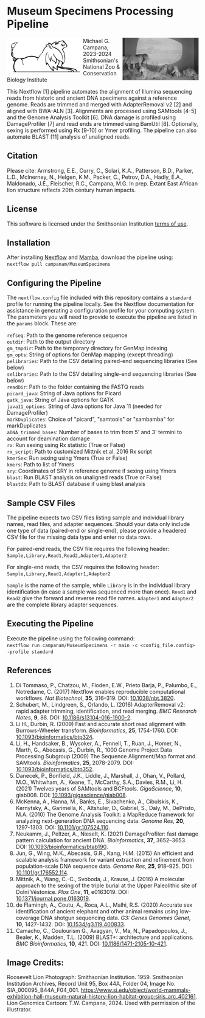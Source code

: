 # Museum Specimens Processing Pipeline  
<img align="right" src="roosevelt_lions.jpg" width="200">  
<img align="left" src="Lion_Project.png" width="200">  

Michael G. Campana, 2023-2024  
Smithsonian's National Zoo & Conservation Biology Institute  

This Nextflow [1] pipeline automates the alignment of Illumina sequencing reads from historic and ancient DNA specimens against a reference genome. Reads are trimmed and merged with AdapterRemoval v2 [2] and aligned with BWA-ALN [3]. Alignments are processed using SAMtools [4-5] and the Genome Analysis Toolkit [6]. DNA damage is profiled using DamageProfiler [7] and read ends are trimmed using BamUtil [8]. Optionally, sexing is performed using Rx [9-10] or Ymer profiling. The pipeline can also automate BLAST [11] analysis of unaligned reads.  

## Citation  
Please cite:
Armstrong, E.E., Curry, C., Solari, K.A., Patterson, B.D., Parker, L.D., McInerney, N., Helgen, K.M., Packer, C., Petrov, D.A., Hadly, E.A., Maldonado, J.E., Fleischer, R.C., Campana, M.G. In prep. Extant East African lion structure reflects 20th century human impacts.  

## License  
This software is licensed under the Smithsonian Institution [terms of use](https://www.si.edu/termsofuse).  

## Installation  
After installing [Nextflow](https://www.nextflow.io/) and [Mamba](https://mamba.readthedocs.io/en/latest/installation/mamba-installation.html), download the pipeline using:  
`nextflow pull campanam/MuseumSpecimens`  

## Configuring the Pipeline  
The `nextflow.config` file included with this repository contains a `standard` profile for running the pipeline locally. See the Nextflow documentation for assistance in generating a configuration profile for your computing system. The parameters you will need to provide to execute the pipeline are listed in the `params` block. These are:  

`refseq`: Path to the genome reference sequence  
`outdir`: Path to the output directory  
`gm_tmpdir`: Path to the temporary directory for GenMap indexing  
`gm_opts`: String of options for GenMap mapping (except threading)  
`pelibraries`: Path to the CSV detailing paired-end sequencing libraries (See below)  
`selibraries`: Path to the CSV detailing single-end sequencing libraries (See below)  
`readDir`: Path to the folder containing the FASTQ reads  
`picard_java`: String of Java options for Picard  
`gatk_java`: String of Java options for GATK  
`java11_options`: String of Java options for Java 11 (needed for DamageProfiler)  
`markDuplicates`: Choice of "picard", "samtools" or "sambamba" for markDuplicates  
`aDNA_trimmed_bases`: Number of bases to trim from 5' and 3' termini to account for deamination damage  
`rx`: Run sexing using Rx statistic (True or False)  
`rx_script`: Path to customized Mittnik et al. 2016 Rx script  
`kmerSex`: Run sexing using Ymers (True or False)  
`kmers`: Path to list of Ymers  
`sry`: Coordinates of SRY in reference genome if sexing using Ymers  
`blast`: Run BLAST analysis on unaligned reads (True or False)  
`blastdb`: Path to BLAST database if using blast analysis  

## Sample CSV Files  
The pipeline expects two CSV files listing sample and individual library names, read files, and adapter sequences. Should your data only include one type of data (paired-end or single-end), please provide a headered CSV file for the missing data type and enter no data rows.  

For paired-end reads, the CSV file requires the following header:  
`Sample,Library,Read1,Read2,Adapter1,Adapter2`  

For single-end reads, the CSV requires the following header:  
`Sample,Library,Read1,Adapter1,Adapter2`  

`Sample` is the name of the sample, while `Library` is in the individual library identification (in case a sample was sequenced more than once). `Read1` and `Read2` give the forward and reverse read file names. `Adapter1` and `Adapter2` are the complete library adapter sequences.  

## Executing the Pipeline  
Execute the pipeline using the following command:  
`nextflow run campanam/MuseumSpecimens -r main -c <config_file.config> -profile standard`  

## References  
1. Di Tommaso, P., Chatzou, M., Floden, E.W., Prieto Barja, P., Palumbo, E., Notredame, C. (2017) Nextflow enables reproducible computational workflows. *Nat Biotechnol*, __35__, 316–319. DOI: [10.1038/nbt.3820](https://www.nature.com/articles/nbt.3820).  
2. Schubert, M., Lindgreen, S., Orlando, L. (2016) AdapterRemoval v2: rapid adapter trimming, identification, and read merging. *BMC Research Notes*, __9__, 88. DOI: [10.1186/s13104-016-1900-2](https://doi.org/10.1186/s13104-016-1900-2).  
3. Li H., Durbin, R. (2009) Fast and accurate short read alignment with Burrows-Wheeler transform. *Bioinformatics*, __25__, 1754-1760. DOI: [10.1093/bioinformatics/btp324](https://academic.oup.com/bioinformatics/article/25/14/1754/225615).  
4. Li, H., Handsaker, B., Wysoker, A., Fennell, T., Ruan, J., Homer, N., Marth, G., Abecasis, G., Durbin, R., 1000 Genome Project Data Processing Subgroup (2009) The Sequence Alignment/Map format and SAMtools. *Bioinformatics*, __25__, 2078-2079. DOI: [10.1093/bioinformatics/btp352](https://academic.oup.com/bioinformatics/article/25/16/2078/204688).  
5. Danecek, P., Bonfield, J.K., Liddle, J., Marshall, J., Ohan, V., Pollard, M.O., Whitwham, A., Keane, T., McCarthy, S.A., Davies, R.M., Li, H. (2021) Twelves years of SAMtools and BCFtools. *GigaScience*, __10__, giab008. DOI: [10.1093/gigascience/giab008](https://academic.oup.com/gigascience/article/10/2/giab008/6137722).  
6. McKenna, A., Hanna, M., Banks, E., Sivachenko, A., Cibulskis, K., Kernytsky, A., Garimella, K., Altshuler, D., Gabriel, S., Daly, M., DePristo, M.A. (2010) The Genome Analysis Toolkit: a MapReduce framework for analyzing next-generation DNA sequencing data. *Genome Res*, __20__, 1297-1303. DOI: [10.1101/gr.107524.110](https://genome.cshlp.org/content/20/9/1297.abstract).  
7. Neukamm, J., Peltzer, A., Nieselt, K. (2021) DamageProfiler: fast damage pattern calculation for ancient DNA. *Bioinformatics*, __37__, 3652–3653. DOI: [10.1093/bioinformatics/btab190](https://doi.org/10.1093/bioinformatics/btab190).  
8. Jun, G., Wing, M.K., Abecasis, G.R., Kang, H.M. (2015) An efficient and scalable analysis framework for variant extraction and refinement from population-scale DNA sequence data. *Genome Res*, __25__, 918–925. DOI: [10.1101/gr.176552.114](https://doi.org/10.1101/gr.176552.114).  
9. Mittnik, A., Wang, C.-C., Svoboda, J., Krause, J. (2016) A molecular approach to the sexing of the triple burial at the Upper Paleolithic site of Dolní Věstonice. *Plos One*, __11__, e0163019. DOI: [10.1371/journal.pone.0163019](https://doi.org/10.1371/journal.pone.0163019).  
10. de Flamingh, A., Coutu, A., Roca, A.L., Malhi, R.S. (2020) Accurate sex identification of ancient elephant and other animal remains using low-coverage DNA shotgun sequencing data. *G3: Genes Genomes Genet*, __10__, 1427-1432. DOI: [10.1534/g3.119.400833](https://doi.org/10.1534/g3.119.400833).  
11. Camacho, C., Coulourism G., Avagyan, V., Ma, N., Papadopoulos, J., Bealer, K., Madden, T.L. (2009) BLAST+: architecture and applications. *BMC Bioinformatics*, __10__, 421. DOI: [10.1186/1471-2105-10-421](https://doi.org/10.1186/1471-2105-10-421).  

## Image Credits:  
Roosevelt Lion Photograph: Smithsonian Institution. 1959. Smithsonian Institution Archives, Record Unit 95, Box 44A, Folder 04, Image No. SIA_000095_B44A_F04_001. https://www.si.edu/object/world-mammals-exhibition-hall-museum-natural-history-lion-habitat-group:siris_arc_402161.  
Lion Genomics Cartoon: T.W. Campana, 2024. Used with permission of the illustrator.  
